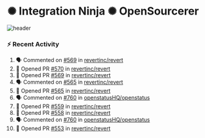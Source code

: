  
<h1 align="center">✺ Integration Ninja ✺ OpenSourcerer</h1>

![header](https://github.com/Nabhag8848/Nabhag8848/assets/65061890/3ecbdaa2-ea2a-4413-a40a-87945f5fb05a)

### :zap: Recent Activity

<!--START_SECTION:activity-->
1. 🗣 Commented on [#569](https://github.com/revertinc/revert/pull/569#issuecomment-2111783640) in [revertinc/revert](https://github.com/revertinc/revert)
2. 💪 Opened PR [#570](https://github.com/revertinc/revert/pull/570) in [revertinc/revert](https://github.com/revertinc/revert)
3. 💪 Opened PR [#569](https://github.com/revertinc/revert/pull/569) in [revertinc/revert](https://github.com/revertinc/revert)
4. 🗣 Commented on [#565](https://github.com/revertinc/revert/pull/565#issuecomment-2108222750) in [revertinc/revert](https://github.com/revertinc/revert)
5. 💪 Opened PR [#565](https://github.com/revertinc/revert/pull/565) in [revertinc/revert](https://github.com/revertinc/revert)
6. 🗣 Commented on [#760](https://github.com/openstatusHQ/openstatus/pull/760#issuecomment-2100060476) in [openstatusHQ/openstatus](https://github.com/openstatusHQ/openstatus)
7. 💪 Opened PR [#559](https://github.com/revertinc/revert/pull/559) in [revertinc/revert](https://github.com/revertinc/revert)
8. 💪 Opened PR [#558](https://github.com/revertinc/revert/pull/558) in [revertinc/revert](https://github.com/revertinc/revert)
9. 🗣 Commented on [#760](https://github.com/openstatusHQ/openstatus/pull/760#issuecomment-2095333107) in [openstatusHQ/openstatus](https://github.com/openstatusHQ/openstatus)
10. 💪 Opened PR [#553](https://github.com/revertinc/revert/pull/553) in [revertinc/revert](https://github.com/revertinc/revert)
<!--END_SECTION:activity-->

  




